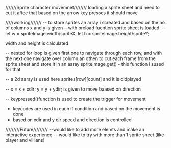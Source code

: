 ///////Sprite character movemnet////////
loading a sprite sheet and need to cut it aftee that based on the arrow key presses it should move

/////working///////
-- to store sprites an array i screated and based on the no of columns x and y is given 
--with preload fucntion sprite sheet is loaded.
--    let w = spriteImage.width/spriteX;
  let h = spriteImage.height/spriteY;

  width and height is calculated

-- nested for loop is given first one to navigate through each row, and with the next one navigate over column an dthen to cut each frame from the sprite sheet and store it in an aaray
spriteImage.get()  - this function i sused for that

-- a 2d aaray is used here  sprites[row][count] and it is didplayed

--   x = x + xdir;
    y = y + ydir;   is given to move baased on direction

-- keypressed()function is used to create the trigger for movement
  - keycodes are used in each if condition and based on the movement is done 
  - based on xdir and y dir speed and direction is controlled

/////////Future/////////
--would like to add more elemts and make an interactive experience
-- would like to try with more than 1 sprite sheet (like player and villians)